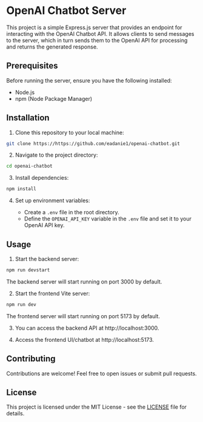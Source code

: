 # OpenAI Chatbot Server

This project is a simple Express.js server that provides an endpoint for interacting with the OpenAI Chatbot API. It allows clients to send messages to the server, which in turn sends them to the OpenAI API for processing and returns the generated response.

## Prerequisites

Before running the server, ensure you have the following installed:

- Node.js
- npm (Node Package Manager)

## Installation

1. Clone this repository to your local machine:

```bash
git clone https://https://github.com/eadanie1/openai-chatbot.git
```

2. Navigate to the project directory:

```bash
cd openai-chatbot
```

3. Install dependencies:

```bash
npm install
```

4. Set up environment variables:

   - Create a `.env` file in the root directory.
   - Define the `OPENAI_API_KEY` variable in the `.env` file and set it to your OpenAI API key.

## Usage

1. Start the backend server:

```bash
npm run devstart
```

The backend server will start running on port 3000 by default.

2. Start the frontend Vite server:

```bash
npm run dev
```

The frontend server will start running on port 5173 by default.

3. You can access the backend API at http://localhost:3000.

4. Access the frontend UI/chatbot at http://localhost:5173.

## Contributing

Contributions are welcome! Feel free to open issues or submit pull requests.

## License

This project is licensed under the MIT License - see the [LICENSE](LICENSE) file for details.
